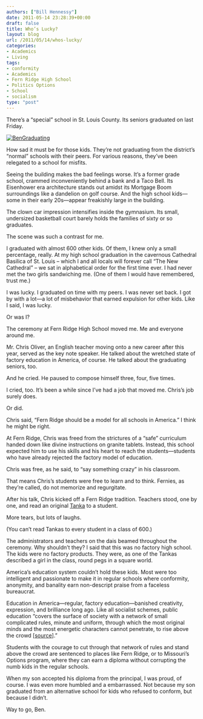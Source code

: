 ```yaml
---
authors: ["Bill Hennessy"]
date: 2011-05-14 23:28:39+00:00
draft: false
title: Who’s Lucky?
layout: blog
url: /2011/05/14/whos-lucky/
categories:
- Academics
- Living
tags:
- conformity
- Academics
- Fern Ridge High School
- Politics Options
- School
- socialism
type: "post"
---
```


There’s a “special” school in St. Louis County. Its seniors graduated on last Friday.

[![BenGraduating](https://hennessysview.com/wp-content/uploads/2011/05/BenGraduating_thumb.jpg)
](https://hennessysview.com/wp-content/uploads/2011/05/BenGraduating.jpg)

How sad it must be for those kids. They’re not graduating from the district’s “normal” schools with their peers. For various reasons, they’ve been relegated to a school for misfits. 

Seeing the building makes the bad feelings worse. It’s a former grade school, crammed inconveniently behind a bank and a Taco Bell. Its Eisenhower era architecture stands out amidst its Mortgage Boom surroundings like a dandelion on golf course. And the high school kids—some in their early 20s—appear freakishly large in the building. 

The clown car impression intensifies inside the gymnasium. Its small, undersized basketball court barely holds the families of sixty or so graduates. 

The scene was such a contrast for me. 

I graduated with almost 600 other kids. Of them, I knew only a small percentage, really. At my high school graduation in the cavernous Cathedral Basilica of St. Louis – which I and all locals will forever call “The New Cathedral” – we sat in alphabetical order for the first time ever. I had never met the two girls sandwiching me. (One of them I would have remembered, trust me.)

I was lucky. I graduated on time with my peers. I was never set back. I got by with a lot—a lot of misbehavior that earned expulsion for other kids. Like I said, I was lucky. 

Or was I?

The ceremony at Fern Ridge High School moved me. Me and everyone around me. 

Mr. Chris Oliver, an English teacher moving onto a new career after this year, served as the key note speaker. He talked about the wretched state of factory education in America, of course. He talked about the graduating seniors, too.

And he cried. He paused to compose himself three, four, five times. 

I cried, too. It’s been a while since I’ve had a job that moved me. Chris’s job surely does. 

Or did.

Chris said, “Fern Ridge should be a model for all schools in America.” I think he might be right. 

At Fern Ridge, Chris was freed from the strictures of a “safe” curriculum handed down like divine instructions on granite tablets. Instead, this school expected him to use his skills and his heart to reach the students—students who have already rejected the factory model of education.

Chris was free, as he said, to “say something crazy” in his classroom. 

That means Chris’s students were free to learn and to think. Fernies, as they’re called, do not memorize and regurgitate. 

After his talk, Chris kicked off a Fern Ridge tradition. Teachers stood, one by one, and read an original [Tanka](https://en.wikipedia.org/wiki/Waka_(poetry)#Tanka) to a student. 

More tears, but lots of laughs.

(You can’t read Tankas to every student in a class of 600.)

The administrators and teachers on the dais beamed throughout the ceremony. Why shouldn’t they? I said that this was no factory high school. The kids were no factory products. They were, as one of the Tankas described a girl in the class, round pegs in a square world. 

America’s education system couldn’t hold these kids. Most were too intelligent and passionate to make it in regular schools where conformity, anonymity, and banality earn non-descript praise from a faceless bureaucrat. 

Education in America—regular, factory education—banished creativity, expression, and brilliance long ago. Like all socialist schemes, public education “covers the surface of society with a network of small complicated rules, minute and uniform, through which the most original minds and the most energetic characters cannot penetrate, to rise above the crowd [[source](https://xroads.virginia.edu/~HYPER/DETOC/ch4_06.htm)].”

Students with the courage to cut through that network of rules and stand above the crowd are sentenced to places like Fern Ridge, or to Missouri’s Options program, where they can earn a diploma without corrupting the numb kids in the regular schools.

When my son accepted his diploma from the principal, I was proud, of course. I was even more humbled and a embarrassed. Not because my son graduated from an alternative school for kids who refused to conform, but because I didn’t.

Way to go, Ben.
